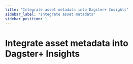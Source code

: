 ```yaml
---
title: "Integrate asset metadata into Dagster+ Insights"
sidebar_label: "Integrate asset metadata"
sidebar_position: 1
---
```


# Integrate asset metadata into Dagster+ Insights